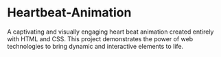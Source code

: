 # Heartbeat-Animation
A captivating and visually engaging heart beat animation created entirely with HTML and CSS. This project demonstrates the power of web technologies to bring dynamic and interactive elements to life.
